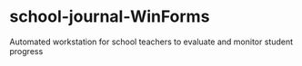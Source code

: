 # school-journal-WinForms
Automated workstation for school teachers to evaluate and monitor student progress
